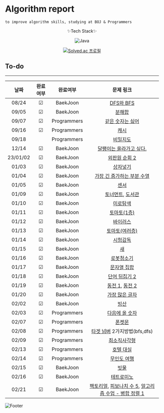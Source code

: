 # Algorithm report

    to improve algorithm skills, studying at BOJ & Programmers

<center>
✨Tech Stack✨

![Java](https://img.shields.io/badge/java-%23ED8B00.svg?style=for-the-badge&logo=java&logoColor=white)

[![Solved.ac
프로필](http://mazassumnida.wtf/api/v2/generate_badge?boj=abovenormal5023)](https://solved.ac/abovenormal5023)

</center>

## To-do

---

|   날짜   | 완료여부 |  완료여부   |                                                                                    문제 링크                                                                                    |
| :------: | :------: | :---------: | :-----------------------------------------------------------------------------------------------------------------------------------------------------------------------------: |
|  08/24   | &#9745;  |  BaekJoon   |                                                                [DFS와 BFS](https://www.acmicpc.net/problem/1260)                                                                |
|  09/05   | &#9745;  |  BaekJoon   |                                                                 [분해합](https://www.acmicpc.net/problem/2231)                                                                  |
|  09/07   | &#9745;  | Programmers |                                               [같은 숫자는 싫어](https://school.programmers.co.kr/learn/courses/30/lessons/12906)                                               |
|  09/16   | &#9745;  | Programmers |                                                     [캐시](https://school.programmers.co.kr/learn/courses/30/lessons/17680)                                                     |
|  09/18   |          | Programmers |                                                   [비밀지도](https://school.programmers.co.kr/learn/courses/30/lessons/17681)                                                   |
|  12/14   | &#9745;  |  BaekJoon   |                                                         [달팽이는 올라가고 싶다.](https://www.acmicpc.net/problem/2869)                                                         |
| 23/01/02 | &#9745;  |  BaekJoon   |                                                             [외판원 순회 2](https://www.acmicpc.net/problem/10971)                                                              |
|  01/03   | &#9745;  |  BaekJoon   |                                                                [상자넣기](https://www.acmicpc.net/problem/1965)                                                                 |
|  01/04   | &#9745;  |  BaekJoon   |                                                       [가장 긴 증가하는 부분 수열](https://www.acmicpc.net/problem/11053)                                                       |
|  01/05   | &#9745;  |  BaekJoon   |                                                                  [센서](https://www.acmicpc.net/problem/2212)                                                                   |
|  01/09   | &#9745;  |  BaekJoon   |                                        [토너먼트](https://www.acmicpc.net/problem/1057), [도서관](https://www.acmicpc.net/problem/1461)                                         |
|  01/10   | &#9745;  |  BaekJoon   |                                                                [미로탐색](https://www.acmicpc.net/problem/2178)                                                                 |
|  01/11   | &#9745;  |  BaekJoon   |                                                               [토마토(1층)](https://www.acmicpc.net/problem/7576)                                                               |
|  01/12   | &#9745;  |  BaekJoon   |                                                                [바이러스](https://www.acmicpc.net/problem/2606)                                                                 |
|  01/13   | &#9745;  |  BaekJoon   |                                                             [토마토(여러층)](https://www.acmicpc.net/problem/7569)                                                              |
|  01/14   | &#9745;  |  BaekJoon   |                                                                [시험감독](https://www.acmicpc.net/problem/13458)                                                                |
|  01/15   | &#9745;  |  BaekJoon   |                                                                   [새](https://www.acmicpc.net/problem/1568)                                                                    |
|  01/16   | &#9745;  |  BaekJoon   |                                                               [로봇청소기](https://www.acmicpc.net/problem/14503)                                                               |
|  01/17   | &#9745;  |  BaekJoon   |                                                              [문자열 집합](https://www.acmicpc.net/problem/14425)                                                               |
|  01/18   | &#9745;  |  BaekJoon   |                                                             [단어 뒤집기 2](https://www.acmicpc.net/problem/17413)                                                              |
|  01/19   | &#9745;  |  BaekJoon   |                                         [동전 1](https://www.acmicpc.net/problem/2293), [동전 2](https://www.acmicpc.net/problem/2294)                                          |
|  01/20   | &#9745;  |  BaekJoon   |                                                             [가장 많은 글자](https://www.acmicpc.net/problem/1371)                                                              |
|  02/02   | &#9745;  |  BaekJoon   |                                                                  [빙산](https://www.acmicpc.net/problem/2573)                                                                   |
|  02/03   | &#9745;  | Programmers |                                               [다음에 올 숫자](https://school.programmers.co.kr/learn/courses/30/lessons/120924)                                                |
|  02/07   | &#9745;  | Programmers |                                                    [폰켓몬](https://school.programmers.co.kr/learn/courses/30/lessons/1845)                                                     |
|  02/08   | &#9745;  | Programmers |                                         [타겟 넘버](https://school.programmers.co.kr/learn/courses/30/lessons/43165) 2가지방법(bfs,dfs)                                         |
|  02/09   | &#9745;  | Programmers |                                                 [최소직사각형](https://school.programmers.co.kr/learn/courses/30/lessons/86491)                                                 |
|  02/13   | &#9745;  | Programmers |                                                  [호텔 대실](https://school.programmers.co.kr/learn/courses/30/lessons/155651)                                                  |
|  02/14   | &#9745;  | Programmers |                                                 [무인도 여행](https://school.programmers.co.kr/learn/courses/30/lessons/154540)                                                 |
|  02/15   | &#9745;  |  BaekJoon   |                                                                  [빗물](https://www.acmicpc.net/problem/14500)                                                                  |
|  02/16   | &#9745;  |  BaekJoon   |                                                               [테트로미노](https://www.acmicpc.net/problem/14500)                                                               |
|  02/21   | &#9745;  |  BaekJoon   | [팩토리얼](https://www.acmicpc.net/problem/10872), [피보나치 수 5](https://www.acmicpc.net/problem/10870), [알고리즘 수업 - 병합 정렬 1](https://www.acmicpc.net/problem/24060) |

[//]: # "☐ 체크 x "
[//]: # "☑ 체크 o"

![Footer](https://capsule-render.vercel.app/api?type=waving&color=auto&height=200&section=footer)
